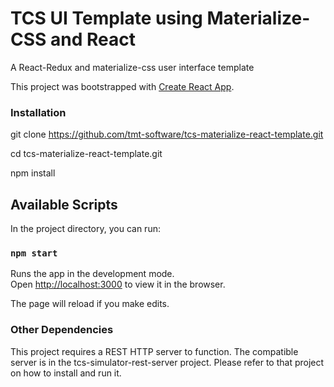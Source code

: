 
# TCS UI Template using Materialize-CSS and React

A React-Redux and materialize-css user interface template

This project was bootstrapped with [Create React App](https://github.com/facebook/create-react-app).

### Installation 

git clone https://github.com/tmt-software/tcs-materialize-react-template.git

cd tcs-materialize-react-template.git

npm install


## Available Scripts

In the project directory, you can run:

### `npm start`

Runs the app in the development mode.<br>
Open [http://localhost:3000](http://localhost:3000) to view it in the browser.

The page will reload if you make edits.<br>


### Other Dependencies

This project requires a REST HTTP server to function.  The compatible server is in the tcs-simulator-rest-server project.
Please refer to that project on how to install and run it.




